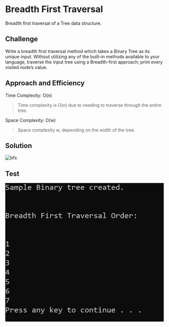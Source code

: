 # Breadth First Traversal

Breadth first traversal of a Tree data structure.

## Challenge

Write a breadth first traversal method which takes a Binary Tree as its unique input. Without utilizing any of the built-in methods available to your language, traverse the input tree using a Breadth-first approach; print every visited node’s value.

## Approach and Efficiency

Time Complexity: O(n)
> Time complexity is O(n) due to needing to traverse through the entire tree.

Space Complexity: O(w)
> Space complexity w, depending on the width of the tree.


## Solution
![bfs](../../assets/bfs.jpg)

## Test

![bfstest](../../assets/bfstest.PNG)
